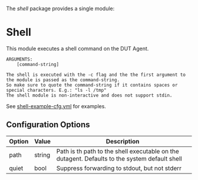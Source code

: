 The _shell_ package provides a single module:

# Shell

This module executes a shell command on the DUT Agent.

```
ARGUMENTS:
	[command-string]

The shell is executed with the -c flag and the the first argument to the module is passed as the command-string.
So make sure to quote the command-string if it contains spaces or special characters. E.g.: "ls -l /tmp"
The shell module is non-interactive and does not support stdin.
```

See [shell-example-cfg.yml](./shell-example-cfg.yml) for examples. 

## Configuration Options

| Option | Value  | Description                                                                                   |
|--------|--------|-----------------------------------------------------------------------------------------------|
| path   | string | Path is th path to the shell executable on the dutagent. Defaults to the system default shell |
| quiet  | bool   | Suppress forwarding to stdout, but not stderr                                                 |